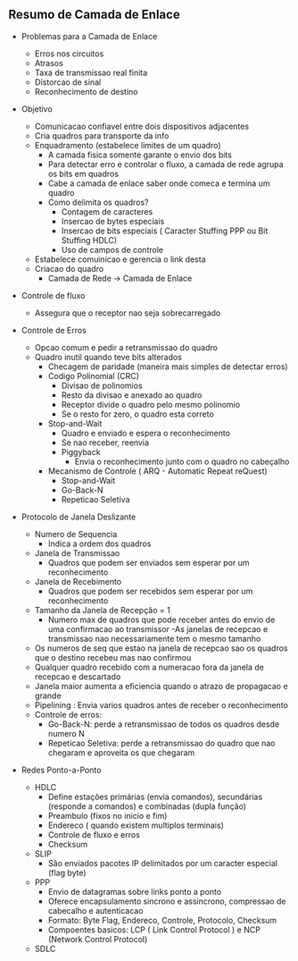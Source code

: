 ## Resumo de Camada de Enlace

- Problemas para a Camada de Enlace
    - Erros nos circuitos
    - Atrasos
    - Taxa de transmissao real finita
    - Distorcao de sinal
    - Reconhecimento de destino

- Objetivo
    - Comunicacao confiavel entre dois dispositivos adjacentes
    - Cria quadros para transporte da info
    - Enquadramento (estabelece limites de um quadro)  
        - A camada fisica somente garante o envio dos bits
        - Para detectar erro e controlar o fluxo, a camada de rede agrupa os bits em quadros
        - Cabe a camada de enlace saber onde comeca e termina um quadro
        - Como delimita os quadros?
            - Contagem de caracteres
            - Insercao de bytes especiais
            - Insercao de bits especiais ( Caracter Stuffing PPP ou Bit Stuffing HDLC)
            - Uso de campos de controle
    - Estabelece comuinicao e gerencia o link desta
    - Criacao do quadro
        - Camada de Rede -> Camada de Enlace
    
- Controle de fluxo
    - Assegura que o receptor nao seja sobrecarregado

- Controle de Erros
    - Opcao comum e pedir a retransmissao do quadro
    - Quadro inutil quando teve bits alterados
        - Checagem de paridade (maneira mais simples de detectar erros)
        - Codigo Polinomial (CRC)
            - Divisao de polinomios
            - Resto da divisao e anexado ao quadro
            - Receptor divide o quadro pelo mesmo polinomio
            - Se o resto for zero, o quadro esta correto
        - Stop-and-Wait
            - Quadro e enviado e espera o reconhecimento
            - Se nao receber, reenvia
            - Piggyback 
                - Envia o reconhecimento junto com o quadro no cabeçalho
        - Mecanismo de Controle ( ARQ - Automatic Repeat reQuest)
            - Stop-and-Wait
            - Go-Back-N
            - Repeticao Seletiva
    
- Protocolo de Janela Deslizante
    - Numero de Sequencia
        - Indica a ordem dos quadros
    - Janela de Transmissao
        - Quadros que podem ser enviados sem esperar por um reconhecimento
    - Janela de Recebimento
        - Quadros que podem ser recebidos sem esperar por um reconhecimento
    -   Tamanho da Janela de Recepção = 1
        - Numero max de quadros que pode receber antes do envio de uma confirmacao ao transmissor
    -As janelas de recepcao e transmissao nao necessariamente tem o mesmo tamanho
    - Os numeros de seq que estao na janela de recepcao sao os quadros que o destino recebeu mas nao confirmou
    - Qualquer quadro recebido com a numeracao fora da janela de recepcao e descartado
    - Janela maior aumenta a eficiencia quando o atrazo de propagacao e grande
    - Pipelining : Envia varios quadros antes de receber o reconhecimento
    - Controle de erros:    
        - Go-Back-N: perde a retransmissao de todos os quadros desde numero N
        - Repeticao Seletiva: perde a retransmissao do quadro que nao chegaram e aproveita os que chegaram

- Redes Ponto-a-Ponto
    - HDLC 
        - Define estações primárias (envia comandos), secundárias (responde a comandos) e combinadas (dupla função)
        - Preambulo (fixos no inicio e fim)
        - Endereco ( quando existem multiplos terminais)
        - Controle de fluxo e erros
        - Checksum
    - SLIP
        - São enviados pacotes IP delimitados por um caracter especial (flag byte)
    - PPP
        - Envio de datagramas sobre links ponto a ponto
        - Oferece encapsulamento sincrono e assincrono, compressao de cabecalho e autenticacao
        - Formato: Byte Flag, Endereco, Controle, Protocolo, Checksum
        - Compoentes basicos: LCP ( Link Control Protocol ) e NCP (Network Control Protocol)
    - SDLC
